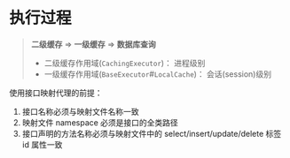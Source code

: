 # 执行过程

> **二级缓存** => **一级缓存** => **数据库查询**
> 
> * 二级缓存作用域(`CachingExecutor`)： 进程级别
> * 一级缓存作用域(`BaseExecutor`#`LocalCache`)： 会话(session)级别

使用接口映射代理的前提：
1. 接口名称必须与映射文件名称一致
2. 映射文件 namespace 必须是接口的全类路径
3. 接口声明的方法名称必须与映射文件中的 select/insert/update/delete 标签 id 属性一致
